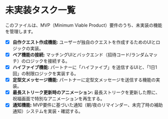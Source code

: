 # 未実装タスク一覧

このファイルは、MVP（Minimum Viable Product）要件のうち、未実装の機能を管理します。

- [x] **自作クエスト作成機能:** ユーザーが独自のクエストを作成するためのUIとロジックの実装。
- [x] **ペア機能の接続:** マッチングUIとバックエンド（招待コード/ランダムマッチ）のロジックを接続する。
- [x] **ハイファイブ機能:** パートナーに「ハイファイブ」を送信するUIと、「1日1回」の制限ロジックを実装する。
- [x] **定型文メッセージ機能:** パートナーに定型文メッセージを送信する機能の実装。
- [x] **最長ストリーク更新時のアニメーション:** 最長ストリークを更新した際に、祝福画面で特別なアニメーションを再生する。
- [x] **通知機能:** MVP要件に基づいた通知（朝/夜のリマインダー、未完了時の補助通知）システムを実装・確認する。

